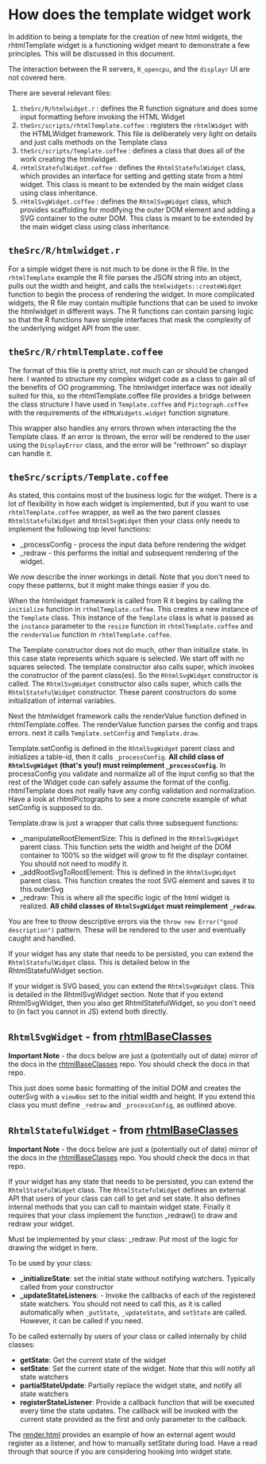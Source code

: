 
# How does the template widget work

In addition to being a template for the creation of new html widgets, the rhtmlTemplate widget is a functioning widget meant to demonstrate a few principles. This will be discussed in this document.

The interaction between the R servers, `R_opencpu`, and the `displayr` UI are not covered here.

There are several relevant files:

1. `theSrc/R/htmlwidget.r` : defines the R function signature and does some input formatting before invoking the HTML Widget
1. `theSrc/scripts/rhtmlTemplate.coffee` : registers the `rhtmlWidget` with the HTMLWidget framework. This file is deliberately very light on details and just calls methods on the Template class
1. `theSrc/scripts/Template.coffee` : defines a class that does all of the work creating the htmlwidget.
1. `rHtmlStatefulWidget.coffee` : defines the `RhtmlStatefulWidget` class, which provides an interface for setting and getting state from a html widget. This class is meant to be extended by the main widget class using class inheritance.
1. `rHtmlSvgWidget.coffee` : defines the `RhtmlSvgWidget` class, which provides scaffolding for modifying the outer DOM element and adding a SVG container to the outer DOM. This class is meant to be extended by the main widget class using class inheritance.

## `theSrc/R/htmlwidget.r`

For a simple widget there is not much to be done in the R file. In the `rhtmlTemplate` example the R file parses the JSON string into an object, pulls out the width and height, and calls the `htmlwidgets::createWidget` function to begin the process of rendering the widget. In more complicated widgets, the R file may contain multiple functions that can be used to invoke the htmlwidget in different ways. The R functions can contain parsing logic so that the R functions have simple interfaces that mask the complexity of the underlying widget API from the user.

## `theSrc/R/rhtmlTemplate.coffee`

The format of this file is pretty strict, not much can or should be changed here. I wanted to structure my complex widget code as a class to gain all of the benefits of OO programming. The htmlwidget interface was not ideally suited for this, so the rhtmlTemplate.coffee file provides a bridge between the class structure I have used in `Template.coffee` and `Pictograph.coffee` with the requirements of the `HTMLWidgets.widget` function signature.

This wrapper also handles any errors thrown when interacting the the Template class. If an error is thrown, the error will be rendered to the user using the `DisplayError` class, and the error will be "rethrown" so displayr can handle it.

## `theSrc/scripts/Template.coffee`

As stated, this contains most of the business logic for the widget. There is a lot of flexibility in how each widget is implemented, but if you want to use `rhtmlTemplate.coffee` wrapper, as well as the two parent classes `RhtmlStatefulWidget` and `RhtmlSvgWidget` then your class only needs to implement the following top level functions:

* _processConfig - process the input data before rendering the widget
* _redraw - this performs the initial and subsequent rendering of the widget.

We now describe the inner workings in detail. Note that you don't need to copy these patterns, but it might make things easier if you do.

When the htmlwidget framework is called from R it begins by calling the `initialize` function in `rthmlTemplate.coffee`. This creates a new instance of the `Template` class. This instance of the `Template` class is what is passed as the `instance` parameter to the `resize` function in `rhtmlTemplate.coffee` and the `renderValue` function in `rhtmlTemplate.coffee`.

The Template constructor does not do much, other than initialize state. In this case state represents which square is selected. We start off with no squares selected. The template constructor also calls super, which invokes the constructor of the parent class(es). So the `RhtmlSvgWidget` constructor is called. The `RhtmlSvgWidget` constructor also calls super, which calls the `RhtmlStatefulWidget` constructor. These parent constructors do some initialization of internal variables.

Next the htmlwidget framework calls the renderValue function defined in rhtmlTemplate.coffee. The renderValue function parses the config and traps errors. next it calls `Template.setConfig` and `Template.draw`.

Template.setConfig is defined in the `RhtmlSvgWidget` parent class and initializes a table-id, then it calls `_processConfig`. **All child class of `RhtmlSvgWidget` (that's you!) must reimplement `_processConfig`**. In processConfig you validate and normalize all of the input config so that the rest of the Widget code can safely assume the format of the config. rhtmlTemplate does not really have any config validation and normalization. Have a look at rhtmlPictographs to see a more concrete example of what setConfig is supposed to do.

Template.draw is just a wrapper that calls three subsequent functions:
* _manipulateRootElementSize: This is defined in the `RhtmlSvgWidget` parent class. This function sets the width and height of the DOM container to 100% so the widget will grow to fit the displayr container. You should not need to modify it.
* _addRootSvgToRootElement: This is defined in the `RhtmlSvgWidget` parent class. This function creates the root SVG element and saves it to this.outerSvg
* _redraw: This is where all the specific logic of the html widget is realized. **All child classes of `RhtmlSvgWidget` must reimplement `_redraw`**.

You are free to throw descriptive errors via the `throw new Error("good description")` pattern. These will be rendered to the user and eventually caught and handled.

If your widget has any state that needs to be persisted, you can extend the `RhtmlStatefulWidget` class. This is detailed below in the RhtmlStatefulWidget section.

If your widget is SVG based, you can extend the `RhtmlSvgWidget` class. This is detailed in the RhtmlSvgWidget section. Note that if you extend RhtmlSvgWidget, then you also get RhtmlStatefulWidget, so you don't need to (in fact you cannot in JS) extend both directly.

## `RhtmlSvgWidget` - from [rhtmlBaseClasses](https://github.com/NumbersInternational/rhtmlBaseClasses)

**Important Note** - the docs below are just a (potentially out of date) mirror of the docs in the [rhtmlBaseClasses](https://github.com/NumbersInternational/rhtmlBaseClasses) repo. You should check the docs in that repo.

This just does some basic formatting of the initial DOM and creates the outerSvg with a `viewBox` set to the initial width and height. If you extend this class you must define `_redraw` and `_processConfig`, as outlined above.

## `RhtmlStatefulWidget` - from [rhtmlBaseClasses](https://github.com/NumbersInternational/rhtmlBaseClasses)

**Important Note** - the docs below are just a (potentially out of date) mirror of the docs in the [rhtmlBaseClasses](https://github.com/NumbersInternational/rhtmlBaseClasses) repo. You should check the docs in that repo.

If your widget has any state that needs to be persisted, you can extend the `RhtmlStatefulWidget` class. The `RhtmlStatefulWidget` defines an external API that users of your class can call to get and set state. It also defines internal methods that you can call to maintain widget state. Finally it requires that your class implement the function _redraw() to draw and redraw your widget.

Must be implemented by your class:
  _redraw: Put most of the logic for drawing the widget in here.

To be used by your class:
* **_initializeState**: set the initial state without notifying watchers. Typically called from your constructor
* **_updateStateListeners**: - Invoke the callbacks of each of the registered state watchers. You should not need to call this, as it is called automatically when `_putState`, `_updateState`, and `setState` are called. However, it can be called if you need.

To be called externally by users of your class or called internally by child classes:
* **getState**: Get the current state of the widget
* **setState**: Set the current state of the widget. Note that this will notify all state watchers
* **partialStateUpdate**: Partially replace the widget state, and notify all state watchers
* **registerStateListener**: Provide a callback function that will be executed every time the state updates. The callback will be invoked with the current state provided as the first and only parameter to the callback.

The [render.html](/theSrc/render.html) provides an example of how an external agent would register as a listener, and how to manually setState during load. Have a read through that source if you are considering hooking into widget state.
